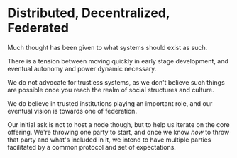 # Distributed, Decentralized, Federated

Much thought has been given to what systems should exist as such.

There is a tension between moving quickly in early stage development, and eventual autonomy and power dynamic necessary. 

We do not advocate for trustless systems, as we don't believe such things are possible once you reach the realm of social structures and culture. 

We do believe in trusted institutions playing an important role, and our eventual vision is towards one of federation. 

Our initial ask is not to host a node though, but to help us iterate on the core offering. We're throwing one party to start, and once we know *how* to throw that party and what's included in it, we intend to have multiple parties facilitated by a common protocol and set of expectations.

